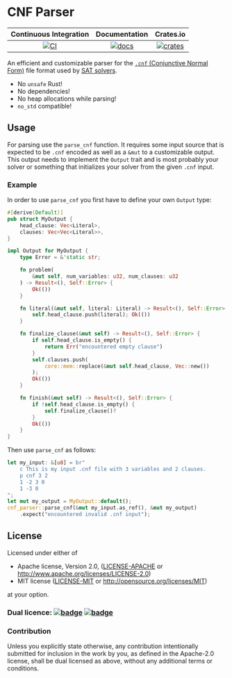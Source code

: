 # CNF Parser

| Continuous Integration |  Documentation   |       Crates.io      |
|:----------------------:|:----------------:|:--------------------:|
| [![CI][1]][2]          | [![docs][3]][4] | [![crates][5]][6]  |

An efficient and customizable parser for the [`.cnf` (Conjunctive Normal Form)][cnf-format]
file format used by [SAT solvers][sat-solving].

- No `unsafe` Rust!
- No dependencies!
- No heap allocations while parsing!
- `no_std` compatible!

## Usage

For parsing use the `parse_cnf` function.
It requires some input source that is expected to be `.cnf` encoded as well
as a `&mut` to a customizable output.
This output needs to implement the `Output` trait and is most probably your solver
or something that initializes your solver from the given `.cnf` input.

### Example

In order to use `parse_cnf` you first have to define your own `Output` type:

```rust
#[derive(Default)]
pub struct MyOutput {
    head_clause: Vec<Literal>,
    clauses: Vec<Vec<Literal>>,
}

impl Output for MyOutput {
    type Error = &'static str;

    fn problem(
        &mut self, num_variables: u32, num_clauses: u32
    ) -> Result<(), Self::Error> {
        Ok(())
    }

    fn literal(&mut self, literal: Literal) -> Result<(), Self::Error> {
        self.head_clause.push(literal); Ok(())
    }

    fn finalize_clause(&mut self) -> Result<(), Self::Error> {
        if self.head_clause.is_empty() {
            return Err("encountered empty clause")
        }
        self.clauses.push(
            core::mem::replace(&mut self.head_clause, Vec::new())
        );
        Ok(())
    }

    fn finish(&mut self) -> Result<(), Self::Error> {
        if !self.head_clause.is_empty() {
            self.finalize_clause()?
        }
        Ok(())
    }
}
```

Then use `parse_cnf` as follows:

```rust
let my_input: &[u8] = br"
    c This is my input .cnf file with 3 variables and 2 clauses.
    p cnf 3 2
    1 -2 3 0
    1 -3 0
";
let mut my_output = MyOutput::default();
cnf_parser::parse_cnf(&mut my_input.as_ref(), &mut my_output)
    .expect("encountered invalid .cnf input");
```

## License

Licensed under either of

 * Apache license, Version 2.0, ([LICENSE-APACHE](LICENSE-APACHE) or http://www.apache.org/licenses/LICENSE-2.0)
 * MIT license ([LICENSE-MIT](LICENSE-MIT) or http://opensource.org/licenses/MIT)

at your option.

### Dual licence: [![badge][license-mit-badge]](LICENSE-MIT) [![badge][license-apache-badge]](LICENSE-APACHE)

### Contribution

Unless you explicitly state otherwise, any contribution intentionally submitted
for inclusion in the work by you, as defined in the Apache-2.0 license, shall be dual licensed as above, without any
additional terms or conditions.

[1]: https://github.com/Robbepop/cnf-parser/workflows/Rust%20-%20Continuous%20Integration/badge.svg?branch=master
[2]: https://github.com/Robbepop/cnf-parser/actions?query=workflow%3A%22Rust+-+Continuous+Integration%22+branch%3Amaster
[3]: https://docs.rs/cnf-parser/badge.svg
[4]: https://docs.rs/cnf-parser
[5]: https://img.shields.io/crates/v/cnf-parser.svg
[6]: https://crates.io/crates/cnf-parser

[sat-solving]: https://en.wikipedia.org/wiki/Boolean_satisfiability_problem
[cnf-format]: https://www.cs.utexas.edu/users/moore/acl2/manuals/current/manual/index-seo.php/SATLINK____DIMACS

[license-mit-badge]: https://img.shields.io/badge/license-MIT-blue.svg
[license-apache-badge]: https://img.shields.io/badge/license-APACHE-orange.svg
